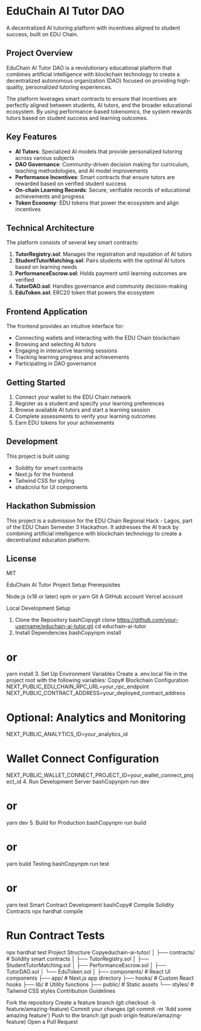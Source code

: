 # EduChain AI Tutor DAO

A decentralized AI tutoring platform with incentives aligned to student success, built on EDU Chain.

## Project Overview

EduChain AI Tutor DAO is a revolutionary educational platform that combines artificial intelligence with blockchain technology to create a decentralized autonomous organization (DAO) focused on providing high-quality, personalized tutoring experiences.

The platform leverages smart contracts to ensure that incentives are perfectly aligned between students, AI tutors, and the broader educational ecosystem. By using performance-based tokenomics, the system rewards tutors based on student success and learning outcomes.

## Key Features

- **AI Tutors**: Specialized AI models that provide personalized tutoring across various subjects
- **DAO Governance**: Community-driven decision making for curriculum, teaching methodologies, and AI model improvements
- **Performance Incentives**: Smart contracts that ensure tutors are rewarded based on verified student success
- **On-chain Learning Records**: Secure, verifiable records of educational achievements and progress
- **Token Economy**: EDU tokens that power the ecosystem and align incentives

## Technical Architecture

The platform consists of several key smart contracts:

1. **TutorRegistry.sol**: Manages the registration and reputation of AI tutors
2. **StudentTutorMatching.sol**: Pairs students with the optimal AI tutors based on learning needs
3. **PerformanceEscrow.sol**: Holds payment until learning outcomes are verified
4. **TutorDAO.sol**: Handles governance and community decision-making
5. **EduToken.sol**: ERC20 token that powers the ecosystem

## Frontend Application

The frontend provides an intuitive interface for:

- Connecting wallets and interacting with the EDU Chain blockchain
- Browsing and selecting AI tutors
- Engaging in interactive learning sessions
- Tracking learning progress and achievements
- Participating in DAO governance

## Getting Started

1. Connect your wallet to the EDU Chain network
2. Register as a student and specify your learning preferences
3. Browse available AI tutors and start a learning session
4. Complete assessments to verify your learning outcomes
5. Earn EDU tokens for your achievements

## Development

This project is built using:

- Solidity for smart contracts
- Next.js for the frontend
- Tailwind CSS for styling
- shadcn/ui for UI components

## Hackathon Submission

This project is a submission for the EDU Chain Regional Hack - Lagos, part of the EDU Chain Semester 3 Hackathon. It addresses the AI track by combining artificial intelligence with blockchain technology to create a decentralized education platform.

## License

MIT



EduChain AI Tutor Project Setup
Prerequisites

Node.js (v18 or later)
npm or yarn
Git
A GitHub account
Vercel account

Local Development Setup
1. Clone the Repository
bashCopygit clone https://github.com/your-username/educhain-ai-tutor.git
cd educhain-ai-tutor
2. Install Dependencies
bashCopynpm install
# or
yarn install
3. Set Up Environment Variables
Create a .env.local file in the project root with the following variables:
Copy# Blockchain Configuration
NEXT_PUBLIC_EDU_CHAIN_RPC_URL=your_rpc_endpoint
NEXT_PUBLIC_CONTRACT_ADDRESS=your_deployed_contract_address

# Optional: Analytics and Monitoring
NEXT_PUBLIC_ANALYTICS_ID=your_analytics_id

# Wallet Connect Configuration
NEXT_PUBLIC_WALLET_CONNECT_PROJECT_ID=your_wallet_connect_project_id
4. Run Development Server
bashCopynpm run dev
# or
yarn dev
5. Build for Production
bashCopynpm run build
# or
yarn build
Testing
bashCopynpm run test
# or
yarn test
Smart Contract Development
bashCopy# Compile Solidity Contracts
npx hardhat compile

# Run Contract Tests
npx hardhat test
Project Structure
Copyeduchain-ai-tutor/
│
├── contracts/             # Solidity smart contracts
│   ├── TutorRegistry.sol
│   ├── StudentTutorMatching.sol
│   ├── PerformanceEscrow.sol
│   ├── TutorDAO.sol
│   └── EduToken.sol
│
├── components/            # React UI components
├── app/                   # Next.js app directory
├── hooks/                 # Custom React hooks
├── lib/                   # Utility functions
├── public/                # Static assets
└── styles/                # Tailwind CSS styles
Contribution Guidelines

Fork the repository
Create a feature branch (git checkout -b feature/amazing-feature)
Commit your changes (git commit -m 'Add some amazing feature')
Push to the branch (git push origin feature/amazing-feature)
Open a Pull Request
